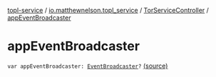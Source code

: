 [topl-service](../../index.md) / [io.matthewnelson.topl_service](../index.md) / [TorServiceController](index.md) / [appEventBroadcaster](./app-event-broadcaster.md)

# appEventBroadcaster

`var appEventBroadcaster: `[`EventBroadcaster`](http://FIX_DOKKA_LINKS/topl-core-base/io.matthewnelson.topl_core_base/-event-broadcaster/index.md)`?` [(source)](https://github.com/05nelsonm/TorOnionProxyLibrary-Android/blob/master/topl-service/src/main/java/io/matthewnelson/topl_service/TorServiceController.kt#L399)